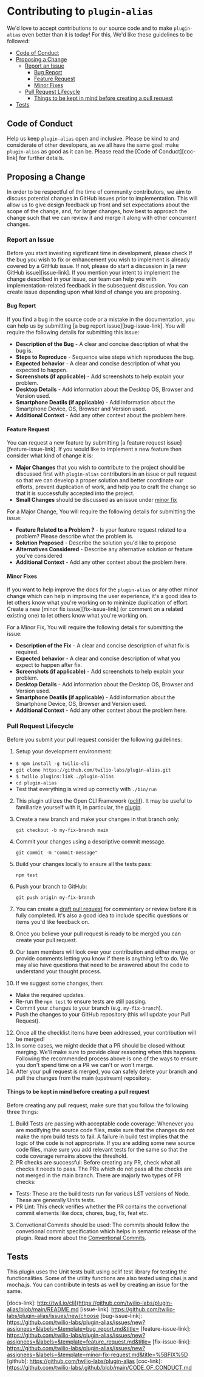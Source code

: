 # Contributing to `plugin-alias`

We'd love to accept contributions to our source code and to make `plugin-alias`
even better than it is today! For this, We'd like these guidelines to be followed:

 - [Code of Conduct](#coc)
 - [Proposing a Change](#proposing-a-change)
    - [Report an Issue](#report-an-issue)
      - [Bug Report](#bug-found)
      - [Feature Request](#feature-request)
      - [Minor Fixes](#minor-fixes) 
    - [Pull Request Lifecycle](#pull-request-lifecycle)
      - [Things to be kept in mind before creating a pull request](#things-to-be-kept-in-mind-before-creating-a-pull-request)
 - [Tests](#tests)

## <a name="coc"></a> Code of Conduct

Help us keep `plugin-alias` open and inclusive. Please be kind to and considerate
of other developers, as we all have the same goal: make `plugin-alias` as good as
it can be. Please read the [Code of Conduct][coc-link] for further details.

## <a name="proposing-a-change"></a> Proposing a Change

In order to be respectful of the time of community contributors, we aim to discuss potential changes in GitHub issues prior to implementation. This will allow us to give design feedback up front and set expectations about the scope of the change, and, for larger changes, how best to approach the change such that we can review it and merge it along with other concurrent changes.

### <a name="report-an-issue"></a> Report an Issue

Before you start investing significant time in development, please check If the bug you wish to fix or enhancement you wish to implement is already covered by a GitHub issue. If not, please do start a discussion in [a new GitHub issue][issue-link]. If you mention your intent to implement the change described in your issue, our team can help you with implementation-related feedback in the subsequent discussion. You can create issue depending upon what kind of change you are proposing.

#### <a name="bug-found"></a> Bug Report

If you find a bug in the source code or a mistake in the documentation, you can help us by submitting [a bug report issue][bug-issue-link]. You will require the following details for submitting this issue:

* **Description of the Bug** - A clear and concise description of what the bug is.
* **Steps to Reproduce** - Sequence wise steps which reproduces the bug.
* **Expected behavior** - A clear and concise description of what you expected to happen.
* **Screenshots (if applicable)** - Add screenshots to help explain your problem.
* **Desktop Details** - Add information about the Desktop OS, Browser and Version used.
* **Smartphone Deatils (if applicable)** - Add information about the Smartphone Device, OS, Browser and Version used.
* **Additional Context** - Add any other context about the problem here.

#### <a name="feature-request"></a> Feature Request

You can request a new feature by submitting [a feature request issue][feature-issue-link]. If you would like to implement a new feature then
consider what kind of change it is:

* **Major Changes** that you wish to contribute to the project should be
  discussed first with `plugin-alias` contributors in an issue or pull request so
  that we can develop a proper solution and better coordinate our efforts,
  prevent duplication of work, and help you to craft the change so that it is
  successfully accepted into the project.
* **Small Changes** should be discussed as an issue under [minor fix](#minor-fixes)

For a Major Change, You will require the following details for submitting the issue:

* **Feature Related to a Problem ?** - Is your feature request related to a problem? Please describe what the problem is. 
* **Solution Proposed** - Describe the solution you'd like to propose
* **Alternatives Considered** - Describe any alternative solution or feature you've considered
* **Additional Context** - Add any other context about the problem here.

#### <a name="minor-fixes"></a> Minor Fixes

If you want to help improve the docs for the `plugin-alias` or any other minor change which can help in improving the user experience, it's a good idea to let others know what you're working on to minimize duplication of effort. Create a new [minor fix issue][fix-issue-link] (or comment on a related existing one) to let others know what you're working on.

For a Minor Fix, You will require the following details for submitting the issue:

* **Description of the Fix** - A clear and concise description of what fix is required.
* **Expected behavior** - A clear and concise description of what you expect to happen after fix.
* **Screenshots (if applicable)** - Add screenshots to help explain your problem.
* **Desktop Details** - Add information about the Desktop OS, Browser and Version used.
* **Smartphone Deatils (if applicable)** - Add information about the Smartphone Device, OS, Browser and Version used.
* **Additional Context** - Add any other context about the problem here.

### <a name="pull-request-lifecycle"></a> Pull Request Lifecycle

Before you submit your pull request consider the following guidelines:

1. Setup your development environment:
  * `$ npm install -g twilio-cli`
  * `git clone https://github.com/twilio-labs/plugin-alias.git`
  * `$ twilio plugins:link ./plugin-alias`
  * `cd plugin-alias`
  * Test that everything is wired up correctly with `./bin/run`
2. This plugin utilizes the Open CLI Framework ([oclif](https://oclif.io/)). It may be useful to familiarize yourself with it, in particular, the [plugin](https://oclif.io/docs/plugins).
3. Create a new branch and make your changes in that branch only:

    ```shell
    git checkout -b my-fix-branch main
    ```
4. Commit your changes using a descriptive commit message.

    ```shell
    git commit -m "commit-message"
    ```
5. Build your changes locally to ensure all the tests pass:

    ```shell
    npm test
    ```
6. Push your branch to GitHub:

    ```shell
    git push origin my-fix-branch
    ```
7. You can create a [draft pull request](https://github.blog/2019-02-14-introducing-draft-pull-requests/) for commentary or review before it is fully completed. It's also a good idea to include specific questions or items you'd like feedback on.
8. Once you believe your pull request is ready to be merged you can create your pull request.
9. Our team members will look over your contribution and either merge, or provide comments letting you know if there is anything left to do. We may also have questions that need to be answered about the code to understand your thought process.
10. If we suggest some changes, then:
* Make the required updates.
* Re-run the `npm test` to ensure tests are still passing.
* Commit your changes to your branch (e.g. `my-fix-branch`).
* Push the changes to your GitHub repository (this will update your Pull Request).  
12. Once all the checklist items have been addressed, your contribution will be merged! 
13. In some cases, we might decide that a PR should be closed without merging. We'll make sure to provide clear reasoning when this happens. Following the recommended process above is one of the ways to ensure you don't spend time on a PR we can't or won't merge.
14. After your pull request is merged, you can safely delete your branch and pull the changes from the main (upstream) repository.

#### <a name="things-to-be-kept-in-mind-before-creating-a-pull-request"></a> Things to be kept in mind before creating a pull request

Before creating any pull request, make sure that you follow the following three things:

1. Build Tests are passing with acceptable code coverage: Whenever you are modifying the source code files, make sure that the changes do not make the npm build tests to fail. A failure in build test implies that the logic of the code is not appropriate. If you are adding some new source code files, make sure you add relevant tests for the same so that the code coverage remains above the threshold.
2. PR checks are successful: Before creating any PR, check what all checks it needs to pass. The PRs which do not pass all the checks are not merged in the main branch. There are majorly two types of PR checks:
* Tests: These are the build tests run for various LST versions of Node. These are generally Units tests.
* PR Lint: This check verifies whether the PR contains the convetional commit elements like docs, chores, bug, fix, feat etc. 
3. Convetional Commits should be used: The commits should follow the convetional commit specification which helps in semantic release of the plugin. Read more about the [Conventional Commits](https://www.conventionalcommits.org/en/v1.0.0).

## <a name="tests"></a> Tests

This plugin uses the Unit tests built using oclif test library for testing the functionalities. Some of the utility functions are also tested using chai.js and mocha.js. You can contribute in tests as well by creating an issue for the same.

[docs-link]: http://twil.io/cli](https://github.com/twilio-labs/plugin-alias/blob/main/README.md
[issue-link]: https://github.com/twilio-labs/plugin-alias/issues/new/choose
[bug-issue-link]: https://github.com/twilio-labs/plugin-alias/issues/new?assignees=&labels=&template=bug_report.md&title=
[feature-issue-link]: https://github.com/twilio-labs/plugin-alias/issues/new?assignees=&labels=&template=feature_request.md&title=
[fix-issue-link]: https://github.com/twilio-labs/plugin-alias/issues/new?assignees=&labels=&template=minor-fix-request.md&title=%5BFIX%5D
[github]: https://github.com/twilio-labs/plugin-alias
[coc-link]: https://github.com/twilio-labs/.github/blob/main/CODE_OF_CONDUCT.md
